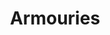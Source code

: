 ---
title: Armouries
longTitle: 'Armouries'
tags:
- gccommon
french:
- "[[Arsenal]]"
usedFor:
- "[[Armories]]"
---